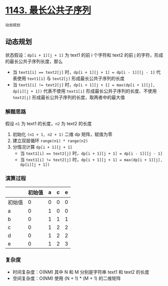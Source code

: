 # [1143. 最长公共子序列](https://leetcode-cn.com/problems/longest-common-subsequence/solution/zui-chang-gong-gong-zi-xu-lie-by-leetcod-y7u0/)

`动态规划`

## 动态规划

状态假设：`dp[i + 1][j + 1]` 为 text1 的前 i 个字符和 text2 的前 j 的字符，形成的最长公共子序列长度，那么

- 当 `text1[i] == text2[j]` 时，`dp[i + 1][j + 1] = dp[i - 1][[j - 1]` 代表使用 `text1[i]` 与 `text2[j]` 形成最长公共子序列的长度
- 当 `text1[i] != text2[j]` 时，`dp[i + 1][j + 1] = max(dp[i + 1][j], dp[i][j + 1])` 代表不使用 `text1[i]` 形成最长公共子序列的长度、不使用 `text2[j]` 形成最长公共子序列的长度，取两者中的最大值

### 解题思路

假设 `n1` 为 text1 的长度，`n2` 为 text2 的长度

1. 初始化 `(n1 + 1, n2 + 1)` 二维 dp 矩阵，赋值为零
2. 建立双层循环 `range(n1) * range(n2)`
3. 分情况计算 `dp[i + 1][j + 1]`
    - 当 `text1[i] == text2[j]` 时，`dp[i + 1][j + 1] = dp[i - 1][[j - 1]`
    - 当 `text1[i] != text2[j]` 时，`dp[i + 1][j + 1] = max(dp[i + 1][j], dp[i][j + 1])`

### 演算过程

| | 初始值 | a | c | e |
| --- |--- | --- | --- | --- |
| 初始值 | 0 | 0 | 0 | 0 |
| a | 0 | 1 | 0 | 0  |
| b | 0 | 1 | 1 | 1 |
| c | 0 | 1 | 2 | 2  |
| d | 0 | 1 | 2 | 2  |
| e | 0 | 1 | 2 | 3  |

### 复杂度

- 时间复杂度：O(NM) 其中 N 和 M 分别是字符串 text1 和 text2 的长度
- 空间复杂度：O(NM) 使用 (N + 1) * (M + 1) 的二维矩阵

